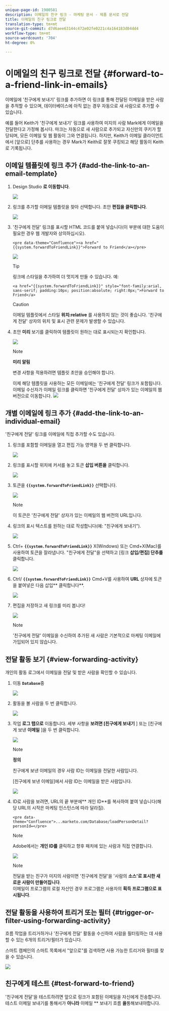 ```yaml
---
unique-page-id: 1900581
description: 이메일의 친구 링크 - 마케팅 문서 - 제품 문서로 전달
title: 이메일의 친구 링크로 전달
translation-type: tm+mt
source-git-commit: d7d6aee63144c472e02fe0221c4a164183d04dd4
workflow-type: tm+mt
source-wordcount: '704'
ht-degree: 0%

---
```



# 이메일의 친구 링크로 전달 {#forward-to-a-friend-link-in-emails}

이메일에 &#39;친구에게 보내기&#39; 링크를 추가하면 이 링크를 통해 전달된 이메일을 받은 사람을 추적할 수 있으며, 데이터베이스에 아직 없는 경우 자동으로 새 사람으로 추가할 수 있습니다.

예를 들어 Keith가 &#39;친구에게 보내기&#39; 링크를 사용하여 미지의 사람 Mark에게 이메일을 전달한다고 가정해 봅시다. 마크는 자동으로 새 사람으로 추가되고 자신만의 쿠키가 할당되며, 모든 이메일 및 웹 활동이 그와 연결됩니다. 하지만, Keith가 이메일 클라이언트에서 [앞으로] 단추를 사용하는 경우 Mark가 Keith로 잘못 쿠킹되고 해당 활동이 Keith로 기록됩니다.

## 이메일 템플릿에 링크 추가 {#add-the-link-to-an-email-template}

1. Design Studio **로 이동합니다**.

   ![](assets/one-8.png)

1. 링크를 추가할 이메일 템플릿을 찾아 선택합니다. 초안 **편집을 클릭합니다**.

   ![](assets/two-7.png)

1. &#39;친구에게 전달&#39; 링크를 표시할 HTML 코드를 붙여 넣습니다(이 부분에 대한 도움이 필요한 경우 웹 개발자와 상의하십시오).

   `<pre data-theme="Confluence"><a href="{{system.forwardToFriendLink}}">Forward to Friend</a></pre>`

   ![](assets/three-7.png)

   >[!TIP]
   >
   >
   >링크에 스타일을 추가하여 더 멋지게 만들 수 있습니다. 예:
   >
   >`<a href="{{system.forwardToFriendLink}}" style="font-family:arial, sans-serif; padding:10px; position:absolute; right:0px;">Forward to Friend</a>`

   >[!CAUTION]
   >
   >이메일 템플릿에서 스타일 **위치:relative** 를 사용하지 않는 것이 좋습니다. &#39;친구에게 전달&#39; 상자의 위치 및 표시 관련 문제가 발생할 수 있습니다.

1. 초안 **미리** 보기를 클릭하여 템플릿이 원하는 대로 표시되는지 확인합니다.

   ![](assets/four-5.png)

   >[!NOTE]
   >
   >**미리 알림**
   >
   >변경 사항을 적용하려면 템플릿 초안을 승인해야 합니다.

   이제 해당 템플릿을 사용하는 모든 이메일에는 &#39;친구에게 전달&#39; 링크가 포함됩니다. 이메일 수신자가 이메일 링크를 클릭하면 &#39;친구에게 전달&#39; 상자가 있는 이메일의 웹 버전으로 이동합니다.
   ![](assets/f2afbox.png)

## 개별 이메일에 링크 추가 {#add-the-link-to-an-individual-email}

&#39;친구에게 전달&#39; 링크를 이메일에 직접 추가할 수도 있습니다.

1. 링크를 포함할 이메일을 열고 편집 가능 영역을 두 번 클릭합니다.

   ![](assets/five-4.png)

1. 링크를 표시할 위치에 커서를 놓고 토큰 **삽입 버튼을** 클릭합니다.

   ![](assets/six-2.png)

1. 토큰을 **`{{system.forwardToFriendLink}}`** 선택합니다.

   ![](assets/seven-1.png)

   >[!NOTE]
   >
   >이 토큰은 &#39;친구에게 전달&#39; 상자가 있는 이메일의 웹 버전의 URL입니다.

1. 링크의 표시 텍스트를 원하는 대로 작성합니다(예: &quot;친구에게 보내기&quot;).

   ![](assets/seven-1.png)

1. Ctrl+ **`{{system.forwardToFriendLink}}`** X(Windows) 또는 Cmd+X(Mac)를 사용하여 토큰을 잘라냅니다. &quot;친구에게 전달&quot;을 선택하고 [링크 **삽입/편집] 단추를** 클릭합니다.

   ![](assets/eight-1.png)

1. Ctrl/ **`{{system.forwardToFriendLink}}`** Cmd+V를 사용하여 **URL** 상자에 토큰을 붙여넣은 다음 삽입** 클릭합니다**.

   ![](assets/nine.png)

1. 편집을 저장하고 새 링크를 미리 봅니다!

   ![](assets/ten-1.png)

   >[!NOTE]
   >
   >&#39;친구에게 전달&#39; 이메일을 수신하여 추가된 새 사람은 기본적으로 마케팅 이메일에 가입되어 있지 않습니다.

## 전달 활동 보기 {#view-forwarding-activity}

개인의 활동 로그에서 이메일을 전달 및 받은 사람을 확인할 수 있습니다.

1. 이동 **`Database`**&#x200B;중

   ![](assets/db.png)

1. 활동을 볼 사람을 두 번 클릭합니다.

   ![](assets/fourteen.png)

1. 작업 **로그 탭으로** 이동합니다. 세부 사항을 **보려면 [친구에게 보내기** ] 또는 [친구에게 보낸 **이메일** ]을 두 번 클릭합니다.

   ![](assets/fifteen.png)

   >[!NOTE]
   >
   >**정의**
   >
   >
   >친구에게 보낸 이메일의 경우 사람 ID는 이메일을 전달한 사람입니다.
   >
   >
   >[친구에게 보낸 이메일]에서 사람 ID는 이메일을 받은 사람입니다.

   ![](assets/sixteen.png)

1. ID로 사람을 보려면, URL의 끝 부분에** 개인 ID**를 복사하여 붙여 넣습니다(해당 URL의 시작은 마케팅 인스턴스에 따라 달라짐).

   `<pre data-theme="Confluence">...marketo.com/Database/loadPersonDetail?personId=</pre>`

   >[!NOTE]
   >
   >Adobe에서는 **개인 ID를** 클릭하고 향후 패치에 있는 사람과 직접 연결합니다.

   ![](assets/seventeen.png)

   >[!NOTE]
   >
   >전달을 받는 친구가 미지의 사람이면 &#39;친구에게 전달&#39;을 &#39;사람의 **소스&#39;로 표시한 새로운 사람이 만들어집니다**.\
   >이메일이 프로그램의 로컬 자산인 경우 프로그램은 사용자의 **획득 프로그램으로 표시됩니다**.

## 전달 활동을 사용하여 트리거 또는 필터 {#trigger-or-filter-using-forwarding-activity}

흐름 작업을 트리거하거나 &#39;친구에게 전달&#39; 활동을 수신하여 사람을 필터링하는 데 사용할 수 있는 6개의 트리거/필터가 있습니다.

스마트 캠페인의 스마트 목록에서 &quot;앞으로&quot;를 검색하면 사용 가능한 트리거와 필터를 찾을 수 있습니다.

![](assets/nineteen.png)

## 친구에게 테스트 {#test-forward-to-friend}

&#39;친구에게 전달&#39;을 테스트하려면 앞으로 링크가 포함된 이메일을 자신에게 전송합니다. 테스트 이메일 보내기를 통해서가 **아니라** 이메일 ** 보내기 흐름 **을**&#x200B;통해보내야합니다.
